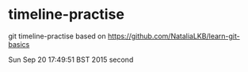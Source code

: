 # timeline-practise
git timeline-practise based on https://github.com/NataliaLKB/learn-git-basics

Sun Sep 20 17:49:51 BST 2015
second
